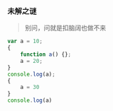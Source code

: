 ### 未解之谜

> 别问，问就是扣脑阔也做不来

```javascript
var a = 10;
{
	function a() {};
	a = 20;
}
console.log(a);
{
	a = 30
}
console.log(a)
```



